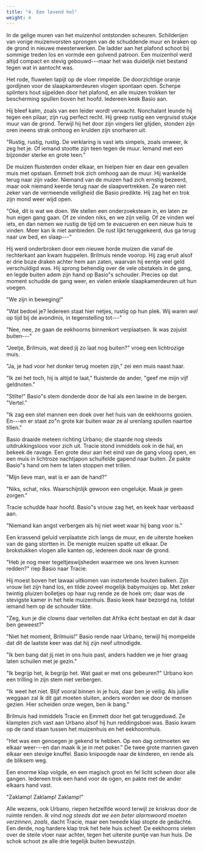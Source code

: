```yaml
---
title: "4. Een levend hol"
weight: 4
---
```


In de gelige muren van het muizenhol ontstonden scheuren. Schilderijen van vorige muizenvorsten sprongen van de schuddende muur en braken op de grond in nieuwe meesterwerken. De ladder aan het plafond schoot bij sommige treden los en vormde een golvend patroon. Een muizenhol werd altijd compact en stevig gebouwd---maar het was duidelijk niet bestand tegen wat in aantocht was.

Het rode, fluwelen tapijt op de vloer rimpelde. De doorzichtige oranje gordijnen voor de slaapkamerdeuren vlogen spontaan open. Scherpe splinters hout sijpelden door het plafond, en alle muizen trokken ter bescherming spullen boven het hoofd. Iedereen keek Basio aan.

Hij bleef kalm, zoals van een leider wordt verwacht. Nonchalant leunde hij tegen een pilaar, zijn rug perfect recht. Hij greep rustig een vergruisd stukje muur van de grond. Terwijl hij het door zijn vingers liet glijden, stonden zijn oren ineens strak omhoog en krulden zijn snorharen uit.

"Rustig, rustig, rustig. De verklaring is vast iets simpels, zoals onweer, ik zeg het je. Of iemand stootte zijn teen tegen de muur. Iemand met een bijzonder sterke en grote teen."

De muizen fluisterden onder elkaar, en hielpen hier en daar een gevallen muis met opstaan. Emmett trok zich omhoog aan de muur. Hij wankelde terug naar zijn vader. Niemand van de muizen had zich ernstig bezeerd, maar ook niemand keerde terug naar de slaapvertrekken. Ze waren niet zeker van de vermeende veiligheid die Basio predikte. Hij zag het en trok zijn mond weer wijd open.

"Oké, dit is wat we doen. We stellen een onderzoeksteam in, en laten ze hun eigen gang gaan. Of ze vinden niks, en we zijn veilig. Of ze vinden wel iets, en dan nemen we rustig de tijd om te evacueren en een nieuw huis te vinden. Meer kan ik niet aanbieden. De rust lijkt teruggekeerd, dus ga terug naar uw bed, en slaap---"

Hij werd onderbroken door een nieuwe horde muizen die vanaf de rechterkant aan kwam huppelen. Brilmuis rende voorop. Hij zag eruit alsof er drie boze draken achter hem aan zaten, waarvan hij eentje veel geld verschuldigd was. Hij sprong behendig over de vele obstakels in de gang, en legde buiten adem zijn hand op Basio"s schouder. Precies op dat moment schudde de gang weer, en vielen enkele slaapkamerdeuren uit hun voegen.

"We zijn in beweging!"

"Wat bedoel je? Iedereen staat hier netjes, rustig op hun plek. Wij waren *wel* op tijd bij de avondmis, in tegenstelling tot---"

"Nee, nee, ze gaan de eekhoorns binnenkort verplaatsen. Ik was zojuist buiten---"

"Jeetje, Brilmuis, wat deed jij zo laat nog buiten?" vroeg een lichtrozige muis.

"Ja, je had voor het donker terug moeten zijn," zei een muis naast haar.

"Ik zei het toch, hij is altijd te laat," fluisterde de ander, "geef me mijn vijf geldnoten."

"Stilte!" Basio"s stem donderde door de hal als een lawine in de bergen.
"Vertel."

"Ik zag een stel mannen een doek over het huis van de eekhoorns gooien. En---en er staat zo"n grote kar buiten waar ze al urenlang spullen naartoe tillen."

Basio draaide meteen richting Urbano; die staarde nog steeds uitdrukkingsloos voor zich uit. Tracie stond inmiddels ook in de hal, en bekeek de ravage. Een grote deur aan het eind van de gang vloog open, en een muis in lichtroze nachtjapon schuifelde gapend naar buiten. Ze pakte Basio"s hand om hem te laten stoppen met trillen.

"Mijn lieve man, wat is er aan de hand?"

"Niks, schat, niks. Waarschijnlijk gewoon een ongelukje. Maak je geen zorgen."

Tracie schudde haar hoofd. Basio"s vrouw zag het, en keek haar verbaasd aan.

"Niemand kan angst verbergen als hij niet weet waar hij bang voor is."

Een krassend geluid verplaatste zich langs de muur, en de uiterste hoeken van de gang stortten in. De menigte muizen spatte uit elkaar. De brokstukken vlogen alle kanten op, iedereen dook naar de grond.

"Heb je nog meer tegeltjeswijsheden waarmee we ons leven kunnen redden?" riep Basio naar Tracie.

Hij moest boven het lawaai uitkomen van instortende houten balken. Zijn vrouw liet zijn hand los, en tilde zoveel mogelijk babymuisjes op. Met zeker twintig pluizen bolletjes op haar rug rende ze de hoek om; daar was de stevigste kamer in het hele muizenhuis. Basio keek haar bezorgd na, totdat iemand hem op de schouder tikte.

"Zeg, kun je die clowns daar vertellen dat Afrika écht bestaat en dat ik daar ben geweest?"

"Niet het moment, Brilmuis!" Basio rende naar Urbano, terwijl hij mompelde dat dit de laatste keer was dat hij zijn neef uitnodigde.

"Ik ben bang dat jij niet in ons huis past, anders hadden we je hier graag laten schuilen met je gezin."

"Ik begrijp het, ik begrijp het. Wat gaat er met ons gebeuren?" Urbano kon een trilling in zijn stem niet verbergen.

"Ik weet het niet. Blijf vooral binnen in je huis, daar ben je veilig. Als jullie weggaan zal ik dit gat moeten sluiten, anders worden we door de mensen gezien. Hier scheiden onze wegen, ben ik bang."

Brilmuis had inmiddels Tracie en Emmett door het gat teruggeduwd. Ze klampten zich vast aan Urbano alsof hij hun reddingsboei was. Basio kwam op de rand staan tussen het muizenhuis en het eekhoornhuis.

"Het was een genoegen je gekend te hebben. Op een dag ontmoeten we elkaar weer---en dan maak ik je in met poker." De twee grote mannen gaven elkaar een stevige knuffel. Basio knipoogde naar de kinderen, en rende als de bliksem weg.

Een enorme klap volgde, en een magisch groot en fel licht scheen door alle gangen. Iedereen trok een hand voor de ogen, en pakte met de ander elkaars hand vast.

"Zaklamp! Zaklamp! Zaklamp!"

Alle wezens, ook Urbano, riepen hetzelfde woord terwijl ze kriskras door de ruimte renden. *Ik vind nog steeds dat we een beter alarmwoord moeten verzinnen, zoals*, dacht Tracie, maar een tweede klap stopte de gedachte. Een derde, nog hardere klap trok het hele huis scheef. De eekhoorns vielen over de steile vloer naar achter, tegen het uiterste puntje van hun huis. De schok schoot ze alle drie tegelijk buiten bewustzijn.